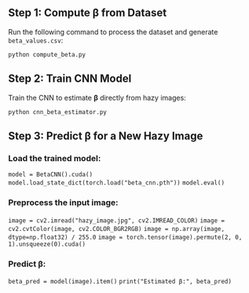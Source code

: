 ## **Step 1: Compute β from Dataset**
Run the following command to process the dataset and generate `beta_values.csv`:

   `python compute_beta.py`

## **Step 2: Train CNN Model**
Train the CNN to estimate **β** directly from hazy images:

   `python cnn_beta_estimator.py`

## **Step 3: Predict β for a New Hazy Image**

### **Load the trained model:**
   
   `model = BetaCNN().cuda()`
   `model.load_state_dict(torch.load("beta_cnn.pth"))`
   `model.eval()`

### **Preprocess the input image:**
   
   `image = cv2.imread("hazy_image.jpg", cv2.IMREAD_COLOR)`
   `image = cv2.cvtColor(image, cv2.COLOR_BGR2RGB)`
   `image = np.array(image, dtype=np.float32) / 255.0`
   `image = torch.tensor(image).permute(2, 0, 1).unsqueeze(0).cuda()`

### **Predict β:**
   
   `beta_pred = model(image).item()`
   `print("Estimated β:", beta_pred)`
